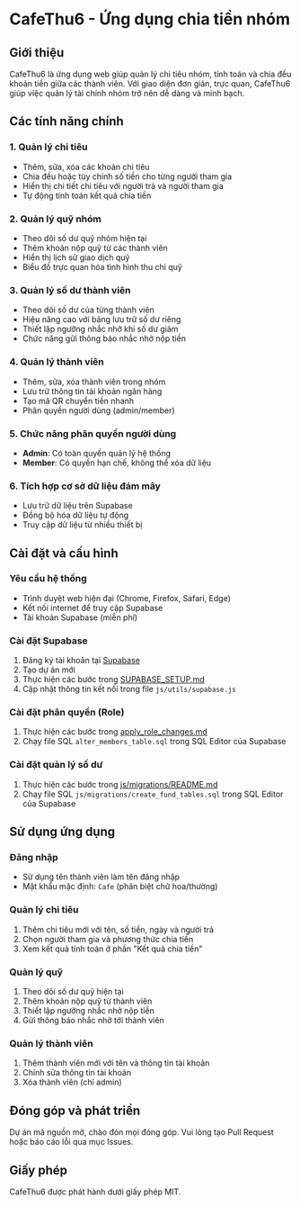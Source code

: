 # CafeThu6 - Ứng dụng chia tiền nhóm

## Giới thiệu

CafeThu6 là ứng dụng web giúp quản lý chi tiêu nhóm, tính toán và chia đều khoản tiền giữa các thành viên. Với giao diện đơn giản, trực quan, CafeThu6 giúp việc quản lý tài chính nhóm trở nên dễ dàng và minh bạch.

## Các tính năng chính

### 1. Quản lý chi tiêu
- Thêm, sửa, xóa các khoản chi tiêu
- Chia đều hoặc tùy chỉnh số tiền cho từng người tham gia
- Hiển thị chi tiết chi tiêu với người trả và người tham gia
- Tự động tính toán kết quả chia tiền

### 2. Quản lý quỹ nhóm
- Theo dõi số dư quỹ nhóm hiện tại
- Thêm khoản nộp quỹ từ các thành viên
- Hiển thị lịch sử giao dịch quỹ
- Biểu đồ trực quan hóa tình hình thu chi quỹ

### 3. Quản lý số dư thành viên
- Theo dõi số dư của từng thành viên
- Hiệu năng cao với bảng lưu trữ số dư riêng
- Thiết lập ngưỡng nhắc nhở khi số dư giảm
- Chức năng gửi thông báo nhắc nhở nộp tiền

### 4. Quản lý thành viên
- Thêm, sửa, xóa thành viên trong nhóm
- Lưu trữ thông tin tài khoản ngân hàng
- Tạo mã QR chuyển tiền nhanh
- Phân quyền người dùng (admin/member)

### 5. Chức năng phân quyền người dùng
- **Admin**: Có toàn quyền quản lý hệ thống
- **Member**: Có quyền hạn chế, không thể xóa dữ liệu

### 6. Tích hợp cơ sở dữ liệu đám mây
- Lưu trữ dữ liệu trên Supabase
- Đồng bộ hóa dữ liệu tự động
- Truy cập dữ liệu từ nhiều thiết bị

## Cài đặt và cấu hình

### Yêu cầu hệ thống
- Trình duyệt web hiện đại (Chrome, Firefox, Safari, Edge)
- Kết nối internet để truy cập Supabase
- Tài khoản Supabase (miễn phí)

### Cài đặt Supabase
1. Đăng ký tài khoản tại [Supabase](https://supabase.com/)
2. Tạo dự án mới
3. Thực hiện các bước trong [SUPABASE_SETUP.md](SUPABASE_SETUP.md)
4. Cập nhật thông tin kết nối trong file `js/utils/supabase.js`

### Cài đặt phân quyền (Role)
1. Thực hiện các bước trong [apply_role_changes.md](apply_role_changes.md)
2. Chạy file SQL `alter_members_table.sql` trong SQL Editor của Supabase

### Cài đặt quản lý số dư
1. Thực hiện các bước trong [js/migrations/README.md](js/migrations/README.md)
2. Chạy file SQL `js/migrations/create_fund_tables.sql` trong SQL Editor của Supabase

## Sử dụng ứng dụng

### Đăng nhập
- Sử dụng tên thành viên làm tên đăng nhập
- Mật khẩu mặc định: `Cafe` (phân biệt chữ hoa/thường)

### Quản lý chi tiêu
1. Thêm chi tiêu mới với tên, số tiền, ngày và người trả
2. Chọn người tham gia và phương thức chia tiền
3. Xem kết quả tính toán ở phần "Kết quả chia tiền"

### Quản lý quỹ
1. Theo dõi số dư quỹ hiện tại
2. Thêm khoản nộp quỹ từ thành viên
3. Thiết lập ngưỡng nhắc nhở nộp tiền
4. Gửi thông báo nhắc nhở tới thành viên

### Quản lý thành viên
1. Thêm thành viên mới với tên và thông tin tài khoản
2. Chỉnh sửa thông tin tài khoản
3. Xóa thành viên (chỉ admin)

## Đóng góp và phát triển

Dự án mã nguồn mở, chào đón mọi đóng góp. Vui lòng tạo Pull Request hoặc báo cáo lỗi qua mục Issues.

## Giấy phép

CafeThu6 được phát hành dưới giấy phép MIT. 